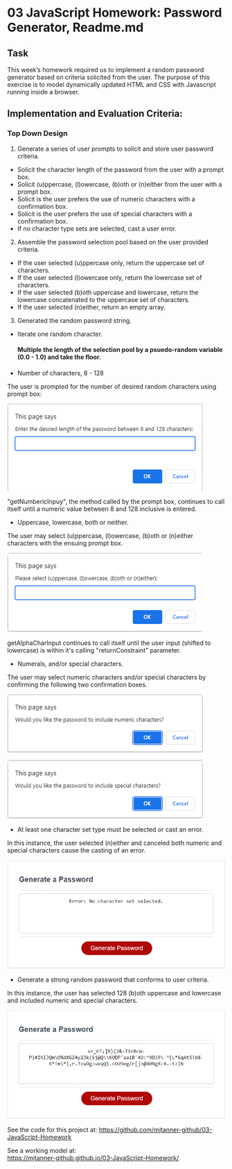 # 03 JavaScript Homework: Password Generator, Readme.md

## Task
This week’s homework required us to implement a random password generator based on criteria solicited from the user. The purpose of this exercise is to model dynamically updated HTML and CSS with Javascript running inside a browser.

## Implementation and Evaluation Criteria:

### Top Down Design
1. Generate a series of user prompts to solicit and store user password criteria. 
  - Solicit the character length of the password from the user with a prompt box.
  - Solicit (u)ppercase, (l)owercase, (b)oth or (n)either from the user with a prompt box.
  - Solicit is the user prefers the use of numeric characters with a confirmation box.
  - Solicit is the user prefers the use of special characters with a confirmation box.
  - If no character type sets are selected, cast a user error. 
  
2. Assemble the password selection pool based on the user provided criteria.
  - If the user selected (u)ppercase only, return the uppercase set of characters.
  - If the user selected (l)owercase only, return the lowercase set of characters.
  - If the user selected (b)oth uppercase and lowercase, return the lowercase concatenated to the uppercase set of characters.
  - If the user selected (n)either, return an empty array.

3.  Generated the random password string.
  - Iterate one random character.
    #### Multiple the length of the selection pool by a psuedo-random variable (0.0 - 1.0) and take the floor.
    #### 
  
  
* Number of characters, 8 - 128

The user is prompted for the number of desired random characters using prompt box:

![The number of desired characters is solicited from the user using an prompt box.](./Assets/number-of-chars-prompt-box.png)

"getNumbericInpuy", the method called by the prompt box, continues to call itself until a numeric value between 8 and 128 inclusive is entered.


* Uppercase, lowercase, both or neither. 

The user may select (u)ppercase, (l)owercase, (b)oth or (n)either characters with the ensuing prompt box.

![The user may select (u)ppercase, (l)owercase, (b)oth or (n)either characters with the ensuing prompt box.](./Assets/upper-lower-both-neither-prompt-box.png)

getAlphaCharInput continues to call itself until the user input (shifted to lowercase) is within it's calling "returnConstraint" parameter. 


* Numerals, and/or special characters.

The user may select numeric characters and/or special characters by confirming the following two confirmation boxes.

![The user may select numeric characters by confirming the numeric characters confirmation box.](./Assets/include-numeric-chars-confirm-box.png)

![The user may select special characters by confirming the special characters confirmation box.](./Assets/include-special-chars-confirm-box.png)


* At least one character set type must be selected or cast an error.

In this instance, the user selected (n)either and canceled both numeric and special characters cause the casting of an error. 

![The user may select special characters by confirming the special characters confirmation box.](./Assets/no-chars-selected-error.png)


* Generate a strong random password that conforms to user criteria.

In this instance, the user has selected 128 (b)oth uppercase and lowercase and included numeric and special characters.

![The user may select special characters by confirming the special characters confirmation box.](./Assets/output-all.png)

See the code for this project at:
https://github.com/mjtanner-github/03-JavaScript-Homework

See a working model at:  
https://mjtanner-github.github.io/03-JavaScript-Homework/
